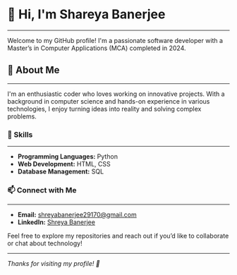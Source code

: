 # 👋 Hi, I'm Shareya Banerjee 
---
Welcome to my GitHub profile! I'm a passionate software developer with a Master’s in Computer Applications (MCA) completed in 2024.

## 🚀 About Me
---
I'm an enthusiastic coder who loves working on innovative projects. With a background in computer science and hands-on experience in various technologies, I enjoy turning ideas into reality and solving complex problems. 

### 🔧 Skills
---
- **Programming Languages:** Python
- **Web Development:** HTML, CSS
- **Database Management:** SQL


### 📫 Connect with Me
---
- **Email:** [shreyabanerjee29170@gmail.com](mailto:shreyabanerjee29170@gmail.com)
- **LinkedIn:** [Shreya Banerjee](https://www.linkedin.com/in/shreya-banerjee-26598a1b5/)



Feel free to explore my repositories and reach out if you’d like to collaborate or chat about technology!

---

*Thanks for visiting my profile! 🚀*
